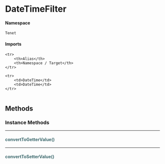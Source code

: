 # DateTimeFilter



#### Namespace

`Tenet`

#### Imports

<table>

	<tr>
		<th>Alias</th>
		<th>Namespace / Target</th>
	</tr>
	
	<tr>
		<td>DateTime</td>
		<td>DateTime</td>
	</tr>
	
</table>


## Methods

### Instance Methods
<hr />

#### <span style="color:#3e6a6e;">convertToGetterValue()</span>


<hr />

#### <span style="color:#3e6a6e;">convertToSetterValue()</span>




